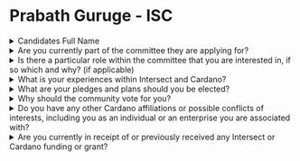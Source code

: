 # Prabath Guruge - ISC

<details>

<summary>Candidates Full Name</summary>

Prabath Guruge

</details>



<details>

<summary>Are you currently part of the committee they are applying for?</summary>

No&#x20;

</details>



<details>

<summary>Is there a particular role within the committee that you are interested in, if so which and why? (if applicable)</summary>

None

</details>



<details>

<summary>What is your experiences within Intersect and Cardano?</summary>

Very new want be part of something exponential

</details>



<details>

<summary>What are your pledges and plans should you be elected?</summary>

Support Cardano progress

</details>



<details>

<summary>Why should the community vote for you?</summary>

My interest in Cardano

</details>



<details>

<summary>Do you have any other Cardano affiliations or possible conflicts of interests, including you as an individual or an enterprise you are associated with?</summary>

None

</details>



<details>

<summary>Are you currently in receipt of or previously received any Intersect or Cardano funding or grant?</summary>

No

</details>
